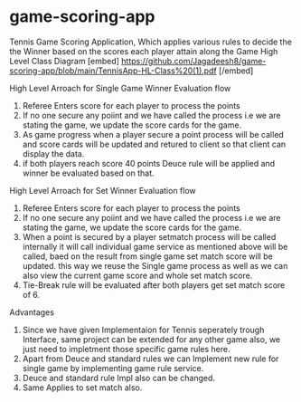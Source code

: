 # game-scoring-app
Tennis Game Scoring Application, Which applies  various rules to decide the the Winner based on the scores each player attain along the Game
High Level Class Diagram 
[embed] https://github.com/Jagadeesh8/game-scoring-app/blob/main/TennisApp-HL-Class%20(1).pdf [/embed]

High Level Arroach for Single Game Winner Evaluation flow 
1. Referee Enters score for each player to process the points 
2. If no one secure any poiint and we have called the process i.e we are stating the game, we update the score cards for the game.  
3. As game progress when a player secure a point process will be called and score cards will be updated and retured to client so that client can display the data.
4. if both players reach score 40 points Deuce rule will be applied and winner be evaluated based on that.

High Level Arroach for Set Winner Evaluation flow 
1. Referee Enters score for each player to process the points 
2. If no one secure any poiint and we have called the process i.e we are stating the game, we update the score cards for the game.
3. When a point is secured by a player setmatch process will be called internally it will call individual game service as mentioned above will be called, baed on the result from single game set match score will be updated. this way we reuse the Single game process as well as we can also view the current game score and whole set match score. 
4. Tie-Break rule will be evaluated after both players get set match score of 6. 
 
Advantages
1. Since we have given Implementaion for Tennis seperately trough Interface, same project can be extended for any other game also, we just need to impletment those specific game rules here. 
2. Apart from Deuce and standard rules we can Implement new rule for single game by implementing game rule service. 
3. Deuce and standard rule Impl also can be changed.
4. Same Applies to set match also. 
